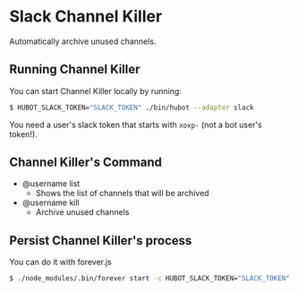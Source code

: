 # Slack Channel Killer

Automatically archive unused channels.

## Running Channel Killer

You can start Channel Killer locally by running:

```sh
$ HUBOT_SLACK_TOKEN="SLACK_TOKEN" ./bin/hubot --adapter slack
```

You need a user's slack token that starts with `xoxp-` (not a bot user's token!).

## Channel Killer's Command

- @username list
    - Shows the list of channels that will be archived
- @username kill
    - Archive unused channels

## Persist Channel Killer's process

You can do it with forever.js

```sh
$ ./node_modules/.bin/forever start -c HUBOT_SLACK_TOKEN="SLACK_TOKEN" ./bin/hubot --adapter slack
```
